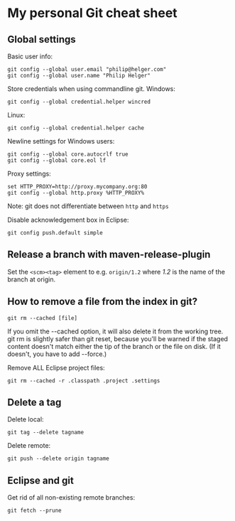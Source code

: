 # My personal Git cheat sheet

## Global settings

Basic user info:
```
git config --global user.email "philip@helger.com"
git config --global user.name "Philip Helger"
```

Store credentials when using commandline git.
Windows:
```
git config --global credential.helper wincred
```

Linux:
```
git config --global credential.helper cache
```

Newline settings for Windows users:
```
git config --global core.autocrlf true
git config --global core.eol lf
```

Proxy settings:
```
set HTTP_PROXY=http://proxy.mycompany.org:80
git config --global http.proxy %HTTP_PROXY%
```
Note: git does not differentiate between `http` and `https`


Disable acknowledgement box in Eclipse:
```
git config push.default simple
```

## Release a branch with maven-release-plugin

Set the `<scm><tag>` element to e.g. `origin/1.2` where *1.2* is the name of the branch at origin.

## How to remove a file from the index in git?

```
git rm --cached [file]
```

If you omit the --cached option, it will also delete it from the working tree. git rm is slightly safer than git reset, because you'll be warned if the staged content doesn't match either the tip of the branch or the file on disk. (If it doesn't, you have to add --force.)

Remove ALL Eclipse project files:

```
git rm --cached -r .classpath .project .settings
```

## Delete a tag

Delete local:

```
git tag --delete tagname
```

Delete remote:

```
git push --delete origin tagname
```

## Eclipse and git

Get rid of all non-existing remote branches:

```
git fetch --prune
```
